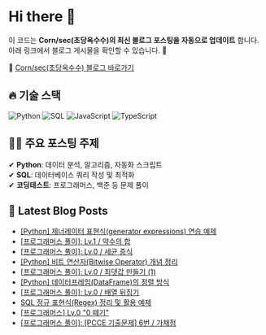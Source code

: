 # Hi there 👋

이 코드는 **Corn/sec(초당옥수수)의 최신 블로그 포스팅을 자동으로 업데이트** 합니다. 아래 링크에서 블로그 게시물을 확인할 수 있습니다. 🚀

📌 [Corn/sec(초당옥수수) 블로그 바로가기](https://chodang-corn.tistory.com/)


## 🔥 기술 스택
<p>
  <img alt="Python" src="https://img.shields.io/badge/Python-3776AB?style=flat-square&logo=Python&logoColor=white"/> 
  <img alt="SQL" src="https://img.shields.io/badge/SQL-4479A1?style=flat-square&logo=MySQL&logoColor=white"/> 
  <img alt="JavaScript" src="https://img.shields.io/badge/JavaScript-F7DF1E?style=flat-square&logo=JavaScript&logoColor=white"/> 
  <img alt="TypeScript" src="https://img.shields.io/badge/TypeScript-3178C6?style=flat-square&logo=TypeScript&logoColor=white"/>
</p>

## ✍🏼 주요 포스팅 주제
✔ **Python**: 데이터 분석, 알고리즘, 자동화 스크립트  
✔ **SQL**: 데이터베이스 쿼리 작성 및 최적화  
✔ **코딩테스트**: 프로그래머스, 백준 등 문제 풀이  


## 📕 Latest Blog Posts

<ul><li><a href='https://chodang-corn.tistory.com/15' target='_blank'>[Python] 제너레이터 표현식(generator expressions) 연습 예제</a></li><li><a href='https://chodang-corn.tistory.com/14' target='_blank'>[프로그래머스 풀이]: Lv.1 / 약수의 합</a></li><li><a href='https://chodang-corn.tistory.com/13' target='_blank'>[프로그래머스 풀이]: Lv.0 / 세균 증식</a></li><li><a href='https://chodang-corn.tistory.com/12' target='_blank'>[Python] 비트 연산자(Bitwise Operator) 개념 정리</a></li><li><a href='https://chodang-corn.tistory.com/11' target='_blank'>[프로그래머스 풀이]: Lv.0 / 최댓값 만들기 (1)</a></li><li><a href='https://chodang-corn.tistory.com/10' target='_blank'>[Python] 데이터프레임(DataFrame)의 정렬 방식</a></li><li><a href='https://chodang-corn.tistory.com/9' target='_blank'>[프로그래머스 풀이]: Lv.0 / 배열 뒤집기</a></li><li><a href='https://chodang-corn.tistory.com/8' target='_blank'>SQL 정규 표현식(Regex) 정리 및 활용 예제</a></li><li><a href='https://chodang-corn.tistory.com/7' target='_blank'>[프로그래머스] Lv.0 &quot;0 떼기&quot;</a></li><li><a href='https://chodang-corn.tistory.com/6' target='_blank'>[프로그래머스 풀이]: [PCCE 기출문제] 6번 / 가채점</a></li></ul>